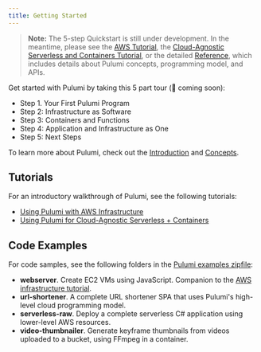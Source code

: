 ```yaml
---
title: Getting Started
---
```


> **Note:** The 5-step Quickstart is still under development.  In the meantime, please see the
> [AWS Tutorial](./aws.html), the [Cloud-Agnostic Serverless and Containers Tutorial](./cloud.html), or the detailed
> [Reference](/reference), which includes details about Pulumi concepts, programming model, and APIs.

Get started with Pulumi by taking this 5 part tour (🚧 coming soon): 
* Step 1. Your First Pulumi Program
* Step 2: Infrastructure as Software
* Step 3: Containers and Functions
* Step 4: Application and Infrastructure as One
* Step 5: Next Steps

To learn more about Pulumi, check out the [Introduction](../reference) and [Concepts](../reference/concepts.html).

## Tutorials

For an introductory walkthrough of Pulumi, see the following tutorials:

* [Using Pulumi with AWS Infrastructure](./aws.html)
* [Using Pulumi for Cloud-Agnostic Serverless + Containers](./cloud.html)

## Code Examples

For code samples, see the following folders in the [Pulumi examples zipfile](/examples/pulumi-examples.zip):
- **webserver**. Create EC2 VMs using JavaScript. Companion to the [AWS infrastructure tutorial](./aws.html). 
- **url-shortener**. A complete URL shortener SPA that uses Pulumi's high-level cloud programming model.
- **serverless-raw**. Deploy a complete serverless C# application using lower-level AWS resources.
- **video-thumbnailer**. Generate keyframe thumbnails from videos uploaded to a bucket, using FFmpeg in a container.
